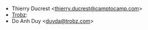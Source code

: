 - Thierry Ducrest \<<thierry.ducrest@camptocamp.com>\>
- [Trobz](https://trobz.com):
- Do Anh Duy \<<duyda@trobz.com>\>
